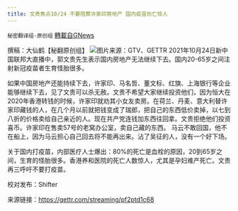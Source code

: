 ```yaml
---
title: 文贵焦点10/24 不要陪葬许家印房地产 国内疫苗伤亡惊人
---
```

`秘密翻译组-原创组` [轉載自GNews](https://gnews.org/zh-hans/1615040/)

撰稿：大仙鹤【秘翻原创组】
![](https://assets.gnews.org/wp-content/uploads/2021/10/Screen-Shot-2021-10-24-at-1.00.32-PM-1.png)图片来源：GTV、GETTR
2021年10月24日新中国联邦大直播中，郭文贵先生表示国内房地产无法继续下去。国内20-65岁之间注射新冠疫苗者生育怪胎很多。

如果中国房地产还能持续下去，许家印、马名哲、董文标、红旗、上海银行等企业能够继续下去，见了文贵可以杀无赦。文贵不希望大家继续投资他们，因为恒大在2020年香港转钱的时候，许家印就劝其小女友卖房。在荷兰、丹麦、意大利替许家印藏钱的人，在几个月以前就把钱变成了瑞郎，把自己的东西低价卖掉，以七到八折的价格卖给自己亲近的人。现在共产党连钱加东西往回拿。文贵拒绝他们投资喜币。许家印在售卖57号的老窝办公室，卖自己藏的东西。 马云不敢回国，他不在船上，因为马云担心自己回去将不能再出来。沾了吴征的人，没有一个好下场。

关于国内打疫苗，内部医疗人士爆出：80%的死亡是血栓的原因，20到65岁之间，生育的怪胎很多。香港养和医院的死亡人数惊人，尤其是孕妇难产死亡。文贵再三呼吁不要打疫苗。

校对发布：Shifter

来源链接：https://gettr.com/streaming/pf2ptd1c68
